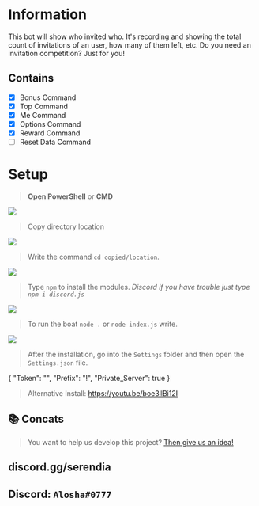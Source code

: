 # Information
This bot will show who invited who. It's recording and showing the total count of invitations of an user, how many of them left, etc. Do you need an invitation competition? Just for you!

## Contains
- [x] Bonus Command
- [x] Top Command
- [x] Me Command
- [x] Options Command
- [x] Reward Command
- [ ] Reset Data Command

# Setup
> **Open PowerShell** or  **CMD** 

![](https://resimler.aloshaplugins.com/resim/x0ji7lewur.png?raw=true)

> Copy directory location

![](https://resimler.aloshaplugins.com/resim/ui484umb6c.png?raw=true)

> Write the command `cd copied/location`. 

![](https://resimler.aloshaplugins.com/resim/quzzwrqbnt.png?raw=true)

> Type `npm` to install the modules. *Discord if you have trouble just type `npm i discord.js`*

![](https://resimler.aloshaplugins.com/resim/rvzrqt9mcm.png?raw=true "")

> To run the boat `node .` or `node index.js` write.

![](https://resimler.aloshaplugins.com/resim/gdzy93hcqq.png?raw=true "")

> After the installation, go into the `Settings` folder and then open the `Settings.json` file.

{
    "Token": "",
    "Prefix": "!",
    "Private_Server": true
}


> Alternative Install: https://youtu.be/boe3llBi12I

## 📚 Concats
> You want to help us develop this project? [Then give us an idea!](https://github.com/serendiasquad/invite-manager/pulls)



## discord.gg/serendia
## Discord: `Alosha#0777`
